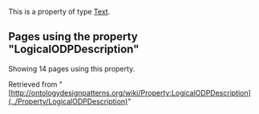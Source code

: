 This is a property of type [Text](../Type/Text "Type:Text").




  


## Pages using the property "LogicalODPDescription"


Showing 14 pages using this property.



Retrieved from "[http://ontologydesignpatterns.org/wiki/Property:LogicalODPDescription](../Property/LogicalODPDescription)"